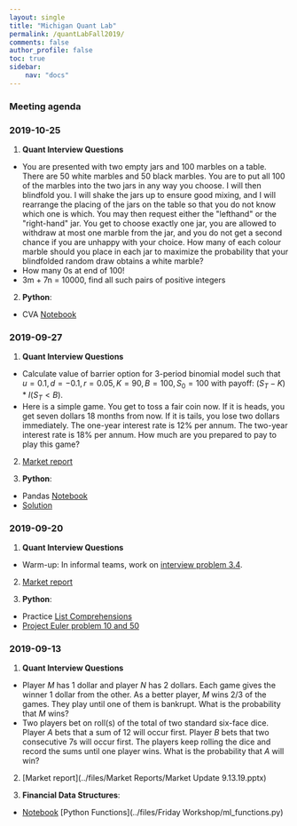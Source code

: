 ```yaml
---
layout: single
title: "Michigan Quant Lab"
permalink: /quantLabFall2019/
comments: false
author_profile: false
toc: true
sidebar:
    nav: "docs"
---
```


### Meeting agenda

### 2019-10-25
1. **Quant Interview Questions**
  - You are presented with two empty jars and 100 marbles
on a table. There are 50 white marbles and 50 black marbles. You are
to put all 100 of the marbles into the two jars in any way you choose. I
will then blindfold you. I will shake the jars up to ensure good mixing,
and I will rearrange the placing of the jars on the table so that you do
not know which one is which. You may then request either the "lefthand"
or the "right-hand" jar. You get to choose exactly one jar, you
are allowed to withdraw at most one marble from the jar, and you do
not get a second chance if you are unhappy with your choice.
How many of each colour marble should you place in each jar to maximize
the probability that your blindfolded random draw obtains a white
marble?
  - How many 0s at end of 100!  
  - 3m + 7n = 10000, find all such pairs of positive integers
2. **Python**:
  - CVA [Notebook](https://nbviewer.jupyter.org/github/israeldi/quantlab/blob/master/files/Friday%20Workshop/10_25_19/risk.ipynb)

### 2019-09-27
1. **Quant Interview Questions**
  - Calculate value of barrier option for 3-period binomial model such that $u = 0.1, d = -0.1, r = 0.05, K = 90, B = 100, S_0 = 100$ with payoff: $(S_T - K) * I(S_T < B)$. 
  - Here is a simple game. You get to toss a fair coin now. If it is heads, you get seven dollars 18 months from now. If it is tails, you lose two dollars immediately. The one-year interest rate is 12% per annum. The two-year interest rate is 18% per annum. How much are you prepared to pay to play this game?
  
2. [Market report](https://drive.google.com/open?id=14as8RbguRpPInalCIFvdgqcyVydhWrkA)

3. **Python**:
  - Pandas [Notebook](https://nbviewer.jupyter.org/github/israeldi/quantlab/blob/master/files/Friday%20Workshop/3_pandas_finance.ipynb)
  - [Solution]()

### 2019-09-20
1. **Quant Interview Questions**
  - Warm-up: In informal teams, work on [interview problem 3.4](../files/quantTechnicalQuestions/quantTechnicalQuestions.pdf).
  
2. [Market report](https://drive.google.com/open?id=1JqJYgr9nvOzBhqCGEzJxZbX05U-jGJaL)

3. **Python**:
  - Practice [List Comprehensions](https://www.learnpython.org/en/List_Comprehensions)
  - [Project Euler problem 10 and 50](https://nbviewer.jupyter.org/github/israeldi/quantlab/blob/master/files/Friday%20Workshop/projecteuler-10_50.ipynb) 


### 2019-09-13
1. **Quant Interview Questions**
- Player *M* has 1 dollar and player *N* has 2 dollars. Each game gives the winner 1 dollar from the other. As a better player, *M* wins $2/3$ of the games. They play until one of them is bankrupt. What is the probability that *M* wins?
- Two players bet on roll(s) of the total of two standard six-face dice. Player *A* bets that a sum of 12 will occur first. Player *B* bets that two consecutive $7$s will occur first. The players keep rolling the dice and record the sums until one player wins. What is the probability that *A* will win?
 
2. [Market report](../files/Market Reports/Market Update 9.13.19.pptx)

3. **Financial Data Structures**:
  - [Notebook](https://nbviewer.jupyter.org/github/israeldi/quantlab/blob/master/files/Friday%20Workshop/2_financial_data_structures.ipynb) [Python Functions](../files/Friday Workshop/ml_functions.py)